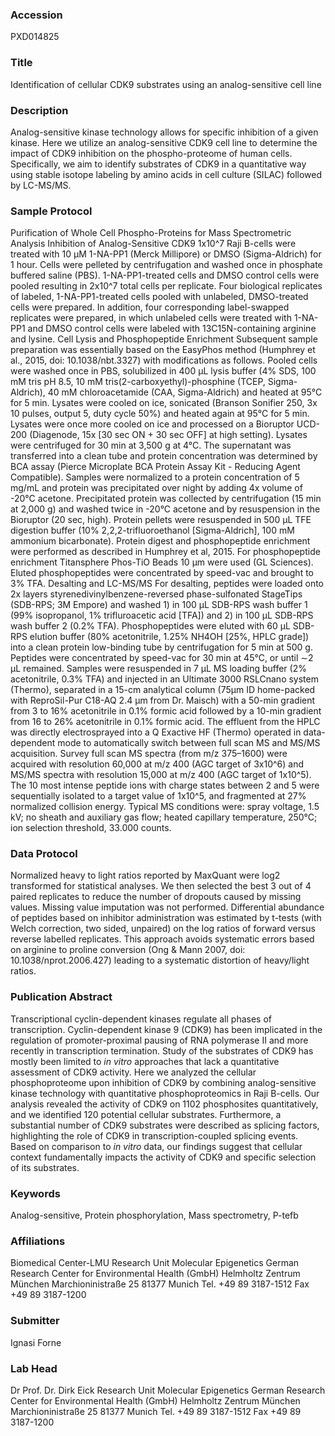 ### Accession
PXD014825

### Title
Identification of cellular CDK9 substrates using an analog-sensitive cell line

### Description
Analog-sensitive kinase technology allows for specific inhibition of a given kinase. Here we utilize an analog-sensitive CDK9 cell line to determine the impact of CDK9 inhibition on the phospho-proteome of human cells. Specifically, we aim to identify substrates of CDK9 in a quantitative way using stable isotope labeling by amino acids in cell culture (SILAC) followed by LC-MS/MS.

### Sample Protocol
Purification of Whole Cell Phospho-Proteins for Mass Spectrometric Analysis  Inhibition of Analog-Sensitive CDK9 1x10^7 Raji B-cells were treated with 10 µM 1-NA-PP1 (Merck Millipore) or DMSO (Sigma-Aldrich) for 1 hour. Cells were pelleted by centrifugation and washed once in phosphate buffered saline (PBS). 1-NA-PP1-treated cells and DMSO control cells were pooled resulting in 2x10^7 total cells per replicate. Four biological replicates of labeled, 1-NA-PP1-treated cells pooled with unlabeled, DMSO-treated cells were prepared. In addition, four corresponding label-swapped replicates were prepared, in which unlabeled cells were treated with 1-NA-PP1 and DMSO control cells were labeled with 13C15N-containing arginine and lysine. Cell Lysis and Phosphopeptide Enrichment Subsequent sample preparation was essentially based on the EasyPhos method (Humphrey et al., 2015, doi: 10.1038/nbt.3327) with modifications as follows. Pooled cells were washed once in PBS, solubilized in 400 µL lysis buffer (4% SDS, 100 mM tris pH 8.5, 10 mM tris(2-carboxyethyl)-phosphine (TCEP, Sigma-Aldrich), 40 mM chloroacetamide (CAA, Sigma-Aldrich) and heated at 95°C for 5 min. Lysates were cooled on ice, sonicated (Branson Sonifier 250, 3x 10 pulses, output 5, duty cycle 50%) and heated again at 95°C for 5 min. Lysates were once more cooled on ice and processed on a Bioruptor UCD-200 (Diagenode, 15x [30 sec ON + 30 sec OFF] at high setting). Lysates were centrifuged for 30 min at 3,500 g at 4°C. The supernatant was transferred into a clean tube and protein concentration was determined by BCA assay (Pierce Microplate BCA Protein Assay Kit - Reducing Agent Compatible). Samples were normalized to a protein concentration of 5 mg/mL and protein was precipitated over night by adding 4x volume of -20°C acetone. Precipitated protein was collected by centrifugation (15 min at 2,000 g) and washed twice in -20°C acetone and by resuspension in the Bioruptor (20 sec, high). Protein pellets were resuspended in 500 µL TFE digestion buffer (10% 2,2,2-trifluoroethanol [Sigma-Aldrich], 100 mM ammonium bicarbonate). Protein digest and phosphopeptide enrichment were performed as described in Humphrey et al, 2015. For phosphopeptide enrichment Titansphere Phos-TiO Beads 10 µm were used (GL Sciences). Eluted phosphopeptides were concentrated by speed-vac and brought to 3% TFA. Desalting and LC-MS/MS For desalting, peptides were loaded onto 2x layers styrenedivinylbenzene-reversed phase-sulfonated StageTips (SDB-RPS; 3M Empore) and washed 1) in 100 μL SDB-RPS wash buffer 1 (99% isopropanol, 1% trifluroacetic acid [TFA]) and 2) in 100 µL SDB-RPS wash buffer 2 (0.2% TFA). Phosphopeptides were eluted with 60 μL SDB-RPS elution buffer (80% acetonitrile, 1.25% NH4OH [25%, HPLC grade]) into a clean protein low-binding tube by centrifugation for 5 min at 500 g. Peptides were concentrated by speed-vac for 30 min at 45°C, or until ∼2 μL remained. Samples were resuspended in 7 μL MS loading buffer (2% acetonitrile, 0.3% TFA) and injected in an Ultimate 3000 RSLCnano system (Thermo), separated in a 15-cm analytical column (75μm ID home-packed with ReproSil-Pur C18-AQ 2.4 μm from Dr. Maisch) with a 50-min gradient from 3 to 16% acetonitrile in 0.1% formic acid followed by a 10-min gradient from 16 to 26% acetonitrile in 0.1% formic acid. The effluent from the HPLC was directly electrosprayed into a Q Exactive HF (Thermo) operated in data-dependent mode to automatically switch between full scan MS and MS/MS acquisition. Survey full scan MS spectra (from m/z 375–1600) were acquired with resolution 60,000 at m/z 400 (AGC target of 3x10^6) and MS/MS spectra with resolution 15,000 at m/z 400 (AGC target of 1x10^5). The 10 most intense peptide ions with charge states between 2 and 5 were sequentially isolated to a target value of 1x10^5, and fragmented at 27% normalized collision energy. Typical MS conditions were: spray voltage, 1.5 kV; no sheath and auxiliary gas flow; heated capillary temperature, 250°C; ion selection threshold, 33.000 counts.

### Data Protocol
Normalized heavy to light ratios reported by MaxQuant were log2 transformed for statistical analyses. We then selected the best 3 out of 4 paired replicates to reduce the number of dropouts caused by missing values. Missing value imputation was not performed. Differential abundance of peptides based on inhibitor administration was estimated by t-tests (with Welch correction, two sided, unpaired) on the log ratios of forward versus reverse labelled replicates. This approach avoids systematic errors based on arginine to proline conversion (Ong & Mann 2007, doi: 10.1038/nprot.2006.427) leading to a systematic distortion of heavy/light ratios.

### Publication Abstract
Transcriptional cyclin-dependent kinases regulate all phases of transcription. Cyclin-dependent kinase 9 (CDK9) has been implicated in the regulation of promoter-proximal pausing of RNA polymerase II and more recently in transcription termination. Study of the substrates of CDK9 has mostly been limited to <i>in vitro</i> approaches that lack a quantitative assessment of CDK9 activity. Here we analyzed the cellular phosphoproteome upon inhibition of CDK9 by combining analog-sensitive kinase technology with quantitative phosphoproteomics in Raji B-cells. Our analysis revealed the activity of CDK9 on 1102 phosphosites quantitatively, and we identified 120 potential cellular substrates. Furthermore, a substantial number of CDK9 substrates were described as splicing factors, highlighting the role of CDK9 in transcription-coupled splicing events. Based on comparison to <i>in vitro</i> data, our findings suggest that cellular context fundamentally impacts the activity of CDK9 and specific selection of its substrates.

### Keywords
Analog-sensitive, Protein phosphorylation, Mass spectrometry, P-tefb

### Affiliations
Biomedical Center-LMU
Research Unit Molecular Epigenetics German Research Center for Environmental Health (GmbH) Helmholtz Zentrum München Marchioninistraße 25 81377 Munich Tel. +49 89 3187-1512 Fax +49 89 3187-1200

### Submitter
Ignasi Forne

### Lab Head
Dr Prof. Dr. Dirk Eick
Research Unit Molecular Epigenetics German Research Center for Environmental Health (GmbH) Helmholtz Zentrum München Marchioninistraße 25 81377 Munich Tel. +49 89 3187-1512 Fax +49 89 3187-1200



